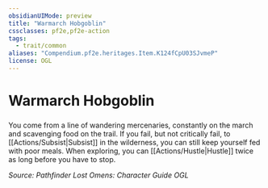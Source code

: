 ```yaml
---
obsidianUIMode: preview
title: "Warmarch Hobgoblin"
cssclasses: pf2e,pf2e-action
tags:
  - trait/common
aliases: "Compendium.pf2e.heritages.Item.K124fCpU03SJvmeP"
license: OGL
---
```

# Warmarch Hobgoblin

### 






You come from a line of wandering mercenaries, constantly on the march and scavenging food on the trail. If you fail, but not critically fail, to [[Actions/Subsist|Subsist]] in the wilderness, you can still keep yourself fed with poor meals. When exploring, you can [[Actions/Hustle|Hustle]] twice as long before you have to stop.

*Source: Pathfinder Lost Omens: Character Guide*
*OGL*